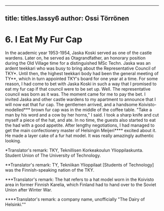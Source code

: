 
---

title: titles.lassy6
author: Ossi Törrönen
---


    
# 6. I Eat My Fur Cap

In the academic year 1953-1954, Jaska Koski served as one of the castle wardens. Later on, he served as Otagrandfather, an honorary position during the Old Village time for a distinguished MSc Techn. Jaska was an ardent teekkari who was busy to bring about the Representative Council of TKY\*. Until then, the highest teekkari body had been the general meeting of TY\*\*, which in turn appointed TKY's board for one year at a time. For some reason, I had come to bet with Jaska Koski in such a way that I promised to eat my fur cap if that council were to be set up. Well. The representative council was born as it was.
The moment came for me to pay the bet. I invited Jaska and other castle wardens to my apartment to announce that I will now eat that fur cap. The gentlemen arrived, and a handsome Koivisto-modelled\*\*\* brown fur cap was in the middle of the coffee table. "Take a man by his word and a cow by her horns," I said. I took a sharp knife and cut myself a piece of the hat, and ate. In no time, the guests also started to eat the had with a good appetite. After lengthy negotiations, I had managed to get the main confectionery master of Helsingin Meijeri\*\*\*\* excited about it. He made a layer cake of a fur hat model. It was really amazingly authentic looking.

\*Translator's remark: TKY, Teknillisen Korkeakoulun Ylioppilaskunta. Student Union of The University of Technology.

\*\*Translator's remark: TY, Tekniikan Ylioppilaat [Students of Technology] was the Finnish-speaking nation of the TKY.

\*\*\*Translator's remark: The hat refers to a hat model worn in the Koivisto area in former Finnish Karelia, which Finland had to hand over to the Soviet Union after Winter War.

\*\*\*\*Translator's remark: a company name, unofficially "The Dairy of Helsinki.""
